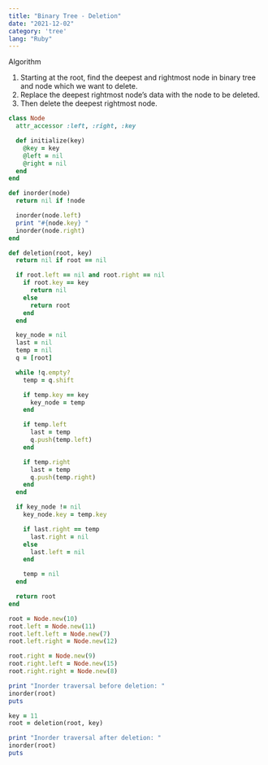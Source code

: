 ```yaml
---
title: "Binary Tree - Deletion"
date: "2021-12-02"
category: 'tree'
lang: "Ruby"
---
```


Algorithm
1. Starting at the root, find the deepest and rightmost node in binary tree and node which we want to delete. 
2. Replace the deepest rightmost node’s data with the node to be deleted. 
3. Then delete the deepest rightmost node.

```rb
class Node
  attr_accessor :left, :right, :key

  def initialize(key)
    @key = key 
    @left = nil 
    @right = nil
  end
end

def inorder(node)
  return nil if !node 

  inorder(node.left)
  print "#{node.key} "
  inorder(node.right)
end

def deletion(root, key)
  return nil if root == nil

  if root.left == nil and root.right == nil 
    if root.key == key 
      return nil 
    else 
      return root 
    end
  end 

  key_node = nil
  last = nil
  temp = nil
  q = [root]

  while !q.empty?
    temp = q.shift 

    if temp.key == key 
      key_node = temp 
    end

    if temp.left 
      last = temp
      q.push(temp.left)
    end 

    if temp.right 
      last = temp
      q.push(temp.right)
    end
  end

  if key_node != nil  
    key_node.key = temp.key

    if last.right == temp 
      last.right = nil 
    else 
      last.left = nil
    end

    temp = nil
  end

  return root
end

root = Node.new(10)
root.left = Node.new(11)
root.left.left = Node.new(7)
root.left.right = Node.new(12)

root.right = Node.new(9)
root.right.left = Node.new(15)
root.right.right = Node.new(8)

print "Inorder traversal before deletion: "
inorder(root)
puts 

key = 11
root = deletion(root, key)

print "Inorder traversal after deletion: "
inorder(root)
puts
```